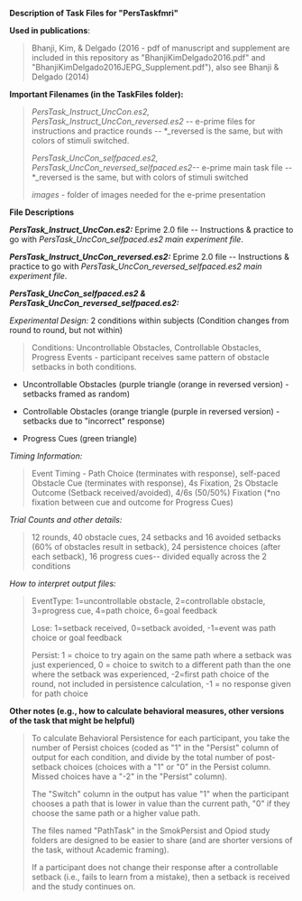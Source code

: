 **Description of Task Files for "PersTaskfmri"**

**Used in publications**:

> Bhanji, Kim, & Delgado (2016 - pdf of manuscript and supplement are included in this repository as "BhanjiKimDelgado2016.pdf" and "BhanjiKimDelgado2016JEPG_Supplement.pdf"), also see Bhanji & Delgado (2014)

**Important Filenames (in the TaskFiles folder):**

> *PersTask_Instruct_UncCon.es2, PersTask_Instruct_UncCon_reversed.es2*
> -- e-prime files for instructions and practice rounds -- \*\_reversed
> is the same, but with colors of stimuli switched.
>
> *PersTask_UncCon_selfpaced.es2,
> PersTask_UncCon_reversed_selfpaced.es2--* e-prime main task file --
> \*\_reversed is the same, but with colors of stimuli switched
>
> *images* - folder of images needed for the e-prime presentation

**File Descriptions**

***PersTask_Instruct_UncCon.es2:*** Eprime 2.0 file -- Instructions &
practice to go with *PersTask_UncCon_selfpaced.es2 main experiment
file*.

***PersTask_Instruct_UncCon_reversed.es2:*** Eprime 2.0 file --
Instructions & practice to go with
*PersTask_UncCon_reversed_selfpaced.es2 main experiment file*.

***PersTask_UncCon_selfpaced.es2 &
PersTask_UncCon_reversed_selfpaced.es2:***

*Experimental Design:* 2 conditions within subjects (Condition changes
from round to round, but not within)

> Conditions: Uncontrollable Obstacles, Controllable Obstacles, Progress
> Events - participant receives same pattern of obstacle setbacks in
> both conditions.

-   Uncontrollable Obstacles (purple triangle (orange in reversed
    version) - setbacks framed as random)

-   Controllable Obstacles (orange triangle (purple in reversed
    version) - setbacks due to "incorrect" response)

-   Progress Cues (green triangle)

*Timing Information:*

> Event Timing - Path Choice (terminates with response), self-paced
> Obstacle Cue (terminates with response), 4s Fixation, 2s Obstacle
> Outcome (Setback received/avoided), 4/6s (50/50%) Fixation (\*no
> fixation between cue and outcome for Progress Cues)

*Trial Counts and other details:*

> 12 rounds, 40 obstacle cues, 24 setbacks and 16 avoided setbacks (60%
> of obstacles result in setback), 24 persistence choices (after each
> setback), 16 progress cues-- divided equally across the 2 conditions

*How to interpret output files:*

> EventType: 1=uncontrollable obstacle, 2=controllable obstacle,
> 3=progress cue, 4=path choice, 6=goal feedback
>
> Lose: 1=setback received, 0=setback avoided, -1=event was path choice
> or goal feedback
>
> Persist: 1 = choice to try again on the same path where a setback was
> just experienced, 0 = choice to switch to a different path than the
> one where the setback was experienced, -2=first path choice of the
> round, not included in persistence calculation, -1 = no response given
> for path choice

**Other notes (e.g., how to calculate behavioral measures, other
versions of the task that might be helpful)**

> To calculate Behavioral Persistence for each participant, you take the
> number of Persist choices (coded as "1" in the "Persist" column of
> output for each condition, and divide by the total number of
> post-setback choices (choices with a "1" or "0" in the Persist column.
> Missed choices have a "-2" in the "Persist" column).
>
> The "Switch" column in the output has value "1" when the participant
> chooses a path that is lower in value than the current path, "0" if
> they choose the same path or a higher value path.
>
> The files named "PathTask" in the SmokPersist and Opiod study folders
> are designed to be easier to share (and are shorter versions of the
> task, without Academic framing).
>
> If a participant does not change their response after a controllable
> setback (i.e., fails to learn from a mistake), then a setback is
> received and the study continues on.
